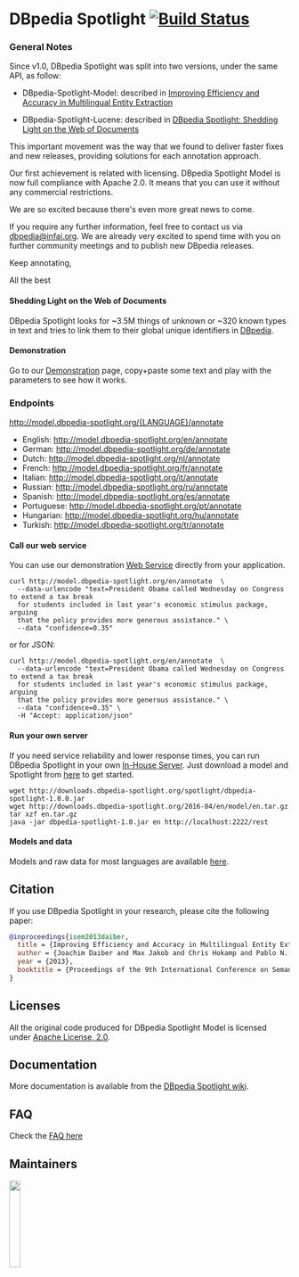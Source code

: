 # DBpedia Spotlight [![Build Status](https://travis-ci.org/dbpedia-spotlight/dbpedia-spotlight-model.svg?branch=master)](https://travis-ci.org/dbpedia-spotlight/dbpedia-spotlight-model)

### General Notes

Since v1.0, DBpedia Spotlight was split into two versions, under the same API,  as follow:

  - DBpedia-Spotlight-Model: described in [Improving Efficiency and Accuracy in Multilingual Entity Extraction](http://jodaiber.de/doc/entity.pdf)

  - DBpedia-Spotlight-Lucene: described in [DBpedia Spotlight: Shedding Light on the Web of Documents](https://blog.semantic-web.at/wp-content/uploads/2011/09/p1_mendes.pdf)

This important movement was the way that we found to deliver faster fixes and new releases, providing solutions for each annotation approach.

Our first achievement is related with licensing. DBpedia Spotlight Model is now full compliance with Apache 2.0. It means that you can use it without any commercial restrictions.

We are so excited because there's even more great news to come.

If you require any further information, feel free to contact us via dbpedia@infai.org. We are already very excited to spend time with you on further community meetings and to publish new DBpedia releases.

Keep annotating,

All the best


#### Shedding Light on the Web of Documents

DBpedia Spotlight looks for ~3.5M things of unknown or ~320 known types in text and tries to link them to their global unique identifiers in [DBpedia](http://dbpedia.org).

#### Demonstration

Go to our [Demonstration](http://dbpedia-spotlight.github.io/demo/) page, copy+paste some text and play with the parameters to see how it works.


### Endpoints

http://model.dbpedia-spotlight.org/{LANGUAGE}/annotate

  - English: http://model.dbpedia-spotlight.org/en/annotate
  - German: http://model.dbpedia-spotlight.org/de/annotate
  - Dutch: http://model.dbpedia-spotlight.org/nl/annotate
  - French: http://model.dbpedia-spotlight.org/fr/annotate
  - Italian: http://model.dbpedia-spotlight.org/it/annotate
  - Russian: http://model.dbpedia-spotlight.org/ru/annotate
  - Spanish: http://model.dbpedia-spotlight.org/es/annotate
  - Portuguese: http://model.dbpedia-spotlight.org/pt/annotate
  - Hungarian: http://model.dbpedia-spotlight.org/hu/annotate
  - Turkish:  http://model.dbpedia-spotlight.org/tr/annotate


#### Call our web service

You can use our demonstration [Web Service](http://github.com/dbpedia-spotlight/dbpedia-spotlight/wiki/Web-service) directly from your application.

    curl http://model.dbpedia-spotlight.org/en/annotate  \
      --data-urlencode "text=President Obama called Wednesday on Congress to extend a tax break
      for students included in last year's economic stimulus package, arguing
      that the policy provides more generous assistance." \
      --data "confidence=0.35"

or for JSON:

    curl http://model.dbpedia-spotlight.org/en/annotate  \
      --data-urlencode "text=President Obama called Wednesday on Congress to extend a tax break
      for students included in last year's economic stimulus package, arguing
      that the policy provides more generous assistance." \
      --data "confidence=0.35" \
      -H "Accept: application/json"

#### Run your own server

If you need service reliability and lower response times, you can run DBpedia Spotlight in your own [In-House Server](https://github.com/dbpedia-spotlight/dbpedia-spotlight/wiki/Installation). Just download a model and Spotlight from [here](http://model.dbpedia-spotlight.org) to get started.

    wget http://downloads.dbpedia-spotlight.org/spotlight/dbpedia-spotlight-1.0.0.jar
    wget http://downloads.dbpedia-spotlight.org/2016-04/en/model/en.tar.gz
    tar xzf en.tar.gz
    java -jar dbpedia-spotlight-1.0.jar en http://localhost:2222/rest

#### Models and data

Models and raw data for most languages are available [here](http://downloads.dbpedia-spotlight.org).

## Citation

If you use DBpedia Spotlight in your research, please cite the following paper:

```bibtex
@inproceedings{isem2013daiber,
  title = {Improving Efficiency and Accuracy in Multilingual Entity Extraction},
  author = {Joachim Daiber and Max Jakob and Chris Hokamp and Pablo N. Mendes},
  year = {2013},
  booktitle = {Proceedings of the 9th International Conference on Semantic Systems (I-Semantics)}
}
```


## Licenses

All the original code produced for DBpedia Spotlight Model is licensed under  [Apache License, 2.0](http://www.apache.org/licenses/LICENSE-2.0.html).

## Documentation

More documentation is available from the [DBpedia Spotlight wiki](https://github.com/dbpedia-spotlight/dbpedia-spotlight/wiki).

## FAQ

Check the [FAQ here](https://github.com/dbpedia-spotlight/dbpedia-spotlight/wiki/faq)


## Maintainers

<a href="http://infai.org"><img src="http://infai.org/de/Presse/Logos/files?get=infai_logo_en_rgb_300dpi.jpg" align="left" height="20%" width="20%" ></a>
